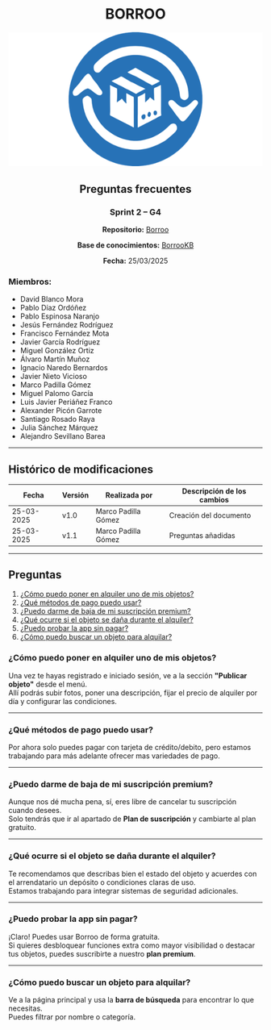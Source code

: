 <div align="center">

# BORROO

![](../imagenes/borrooLogo.png)

## Preguntas frecuentes

### Sprint 2 – G4
**Repositorio:** [Borroo](https://github.com/ISPP-2425-G4/borroo)

**Base de conocimientos:** [BorrooKB](https://borrookb.netlify.app/)

**Fecha:** 25/03/2025


</div>

### Miembros:
- David Blanco Mora
- Pablo Díaz Ordóñez
- Pablo Espinosa Naranjo
- Jesús Fernández Rodríguez
- Francisco Fernández Mota
- Javier García Rodríguez
- Miguel González Ortiz
- Álvaro Martín Muñoz
- Ignacio Naredo Bernardos
- Javier Nieto Vicioso
- Marco Padilla Gómez
- Miguel Palomo García
- Luis Javier Periáñez Franco
- Alexander Picón Garrote
- Santiago Rosado Raya
- Julia Sánchez Márquez
- Alejandro Sevillano Barea

---

## **Histórico de modificaciones**
| Fecha      | Versión | Realizada por   | Descripción de los cambios |
| ---------- | ------- | --------------- | -------------------------- |
| 25-03-2025 | v1.0    | Marco Padilla Gómez | Creación del documento |
| 25-03-2025 | v1.1    | Marco Padilla Gómez | Preguntas añadidas |

---

## Preguntas
1. [¿Cómo puedo poner en alquiler uno de mis objetos?](#cómo-puedo-poner-en-alquiler-uno-de-mis-objetos)
2. [¿Qué métodos de pago puedo usar?](#qué-métodos-de-pago-puedo-usar)
3. [¿Puedo darme de baja de mi suscripción premium?](#puedo-darme-de-baja-de-mi-suscripción-premium)
4. [¿Qué ocurre si el objeto se daña durante el alquiler?](#qué-ocurre-si-el-objeto-se-daña-durante-el-alquiler)
5. [¿Puedo probar la app sin pagar?](#puedo-probar-la-app-sin-pagar)
6. [¿Cómo puedo buscar un objeto para alquilar?](#cómo-puedo-buscar-un-objeto-para-alquilar)

### ¿Cómo puedo poner en alquiler uno de mis objetos?

Una vez te hayas registrado e iniciado sesión, ve a la sección **"Publicar objeto"** desde el menú.  
Allí podrás subir fotos, poner una descripción, fijar el precio de alquiler por día y configurar las condiciones.

---

### ¿Qué métodos de pago puedo usar?

Por ahora solo puedes pagar con tarjeta de crédito/debito, pero estamos trabajando para más adelante ofrecer mas variedades de pago.

---

### ¿Puedo darme de baja de mi suscripción premium?

Aunque nos dé mucha pena, sí, eres libre de cancelar tu suscripción cuando desees.  
Solo tendrás que ir al apartado de **Plan de suscripción** y cambiarte al plan gratuito.

---

### ¿Qué ocurre si el objeto se daña durante el alquiler?

Te recomendamos que describas bien el estado del objeto y acuerdes con el arrendatario un depósito o condiciones claras de uso.  
Estamos trabajando para integrar sistemas de seguridad adicionales.

---

### ¿Puedo probar la app sin pagar?

¡Claro! Puedes usar Borroo de forma gratuita.  
Si quieres desbloquear funciones extra como mayor visibilidad o destacar tus objetos, puedes suscribirte a nuestro **plan premium**.

---

### ¿Cómo puedo buscar un objeto para alquilar?

Ve a la página principal y usa la **barra de búsqueda** para encontrar lo que necesitas.  
Puedes filtrar por nombre o categoría.